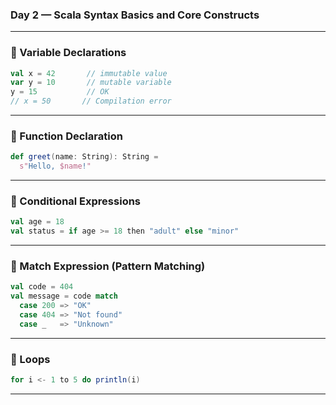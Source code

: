 ### Day 2 — Scala Syntax Basics and Core Constructs

---

### 📌 Variable Declarations

```scala
val x = 42       // immutable value
var y = 10       // mutable variable
y = 15           // OK
// x = 50       // Compilation error
```

---

### 📌 Function Declaration

```scala
def greet(name: String): String =
  s"Hello, $name!"
```

---

### 📌 Conditional Expressions

```scala
val age = 18
val status = if age >= 18 then "adult" else "minor"
```

---

### 📌 Match Expression (Pattern Matching)

```scala
val code = 404
val message = code match
  case 200 => "OK"
  case 404 => "Not found"
  case _   => "Unknown"
```

---

### 📌 Loops

```scala
for i <- 1 to 5 do println(i)
```

---

